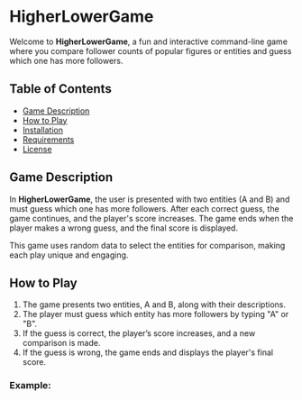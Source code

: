 # HigherLowerGame

Welcome to **HigherLowerGame**, a fun and interactive command-line game where you compare follower counts of popular figures or entities and guess which one has more followers.

## Table of Contents

- [Game Description](#game-description)
- [How to Play](#how-to-play)
- [Installation](#installation)
- [Requirements](#requirements)
- [License](#license)

## Game Description

In **HigherLowerGame**, the user is presented with two entities (A and B) and must guess which one has more followers. After each correct guess, the game continues, and the player's score increases. The game ends when the player makes a wrong guess, and the final score is displayed.

This game uses random data to select the entities for comparison, making each play unique and engaging.

## How to Play

1. The game presents two entities, A and B, along with their descriptions.
2. The player must guess which entity has more followers by typing "A" or "B".
3. If the guess is correct, the player’s score increases, and a new comparison is made.
4. If the guess is wrong, the game ends and displays the player's final score.

### Example:
